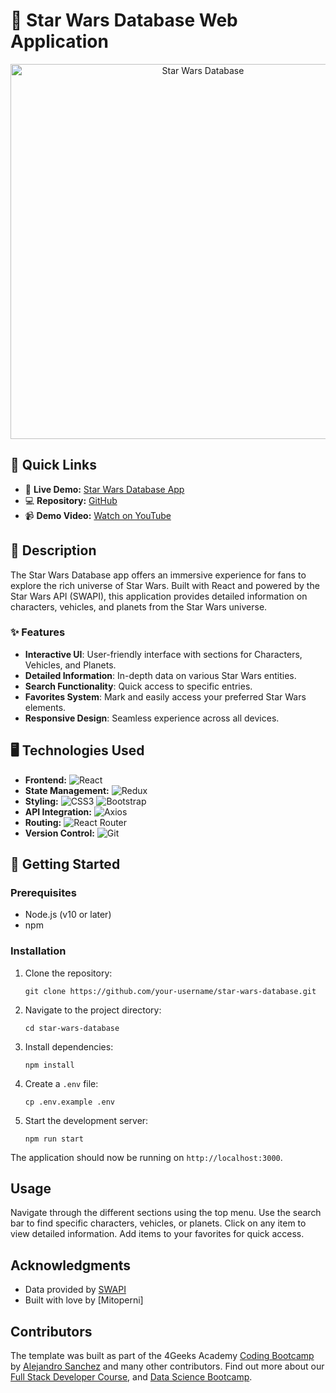 # 🌟 Star Wars Database Web Application

<p align="center">
  <img src="https://res.cloudinary.com/dg7u2cizh/image/upload/v1728731256/Captura_de_pantalla_2024-10-12_112648_ijrhux.png" alt="Star Wars Database" width="600">
</p>

## 🔗 Quick Links
- 🚀 **Live Demo:** [Star Wars Database App](your-deployed-app-url-here)
- 💻 **Repository:** [GitHub](https://github.com/your-username/star-wars-database)
- 📹 **Demo Video:** [Watch on YouTube](your-demo-video-url-here)

## 📝 Description

The Star Wars Database app offers an immersive experience for fans to explore the rich universe of Star Wars. Built with React and powered by the Star Wars API (SWAPI), this application provides detailed information on characters, vehicles, and planets from the Star Wars universe.

### ✨ Features
- **Interactive UI**: User-friendly interface with sections for Characters, Vehicles, and Planets.
- **Detailed Information**: In-depth data on various Star Wars entities.
- **Search Functionality**: Quick access to specific entries.
- **Favorites System**: Mark and easily access your preferred Star Wars elements.
- **Responsive Design**: Seamless experience across all devices.

## 🖥️ Technologies Used

- **Frontend:** ![React](https://img.shields.io/badge/React-20232A?style=for-the-badge&logo=react&logoColor=61DAFB)
- **State Management:** ![Redux](https://img.shields.io/badge/Redux-593D88?style=for-the-badge&logo=redux&logoColor=white)
- **Styling:** ![CSS3](https://img.shields.io/badge/CSS3-1572B6?style=for-the-badge&logo=css3&logoColor=white) ![Bootstrap](https://img.shields.io/badge/Bootstrap-563D7C?style=for-the-badge&logo=bootstrap&logoColor=white)
- **API Integration:** ![Axios](https://img.shields.io/badge/Axios-5A29E4?style=for-the-badge&logo=axios&logoColor=white)
- **Routing:** ![React Router](https://img.shields.io/badge/React_Router-CA4245?style=for-the-badge&logo=react-router&logoColor=white)
- **Version Control:** ![Git](https://img.shields.io/badge/Git-F05032?style=for-the-badge&logo=git&logoColor=white)

## 🚀 Getting Started

### Prerequisites
- Node.js (v10 or later)
- npm

### Installation
1. Clone the repository:
   ```
   git clone https://github.com/your-username/star-wars-database.git
   ```

2. Navigate to the project directory:
   ```
   cd star-wars-database
   ```

3. Install dependencies:
   ```
   npm install
   ```

4. Create a `.env` file:
   ```
   cp .env.example .env
   ```

5. Start the development server:
   ```
   npm run start
   ```

The application should now be running on `http://localhost:3000`.

## Usage

Navigate through the different sections using the top menu. Use the search bar to find specific characters, vehicles, or planets. Click on any item to view detailed information. Add items to your favorites for quick access.

## Acknowledgments

- Data provided by [SWAPI](https://swapi.dev/)
- Built with love by [Mitoperni]

## Contributors

The template was built as part of the 4Geeks Academy [Coding Bootcamp](https://4geeksacademy.com/us/coding-bootcamp) by [Alejandro Sanchez](https://twitter.com/alesanchezr) and many other contributors. Find out more about our [Full Stack Developer Course](https://4geeksacademy.com/us/coding-bootcamps/part-time-full-stack-developer), and [Data Science Bootcamp](https://4geeksacademy.com/us/coding-bootcamps/datascience-machine-learning).

